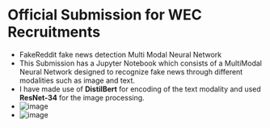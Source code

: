 # Official Submission for WEC Recruitments 
* FakeReddit fake news detection Multi Modal Neural Network
* This Submission has a Jupyter Notebook which consists of a MultiModal Neural Network designed to recognize fake news through different modalities such as image and text.
* I have made use of **DistilBert** for encoding of the text modality and used **ResNet-34** for the image processing.
* ![image](https://github.com/user-attachments/assets/bb1a5c33-3edb-4726-907c-5351ba0b2254)
* ![image](https://github.com/user-attachments/assets/a53ce2ac-16c3-4bf2-943c-d5227f014216)

